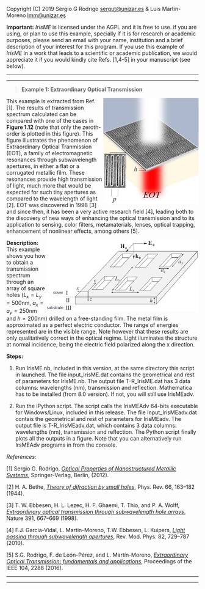 Copyright (C) 2019 Sergio G Rodrigo <sergut@unizar.es> & Luis Martin-Moreno <lmm@unizar.es>

**Important:** 
*IrisME* is licensed under the AGPL and it is free to use. if you are using, or plan to use this example, specially if it is for research or academic purposes, please send an email with your name, institution and a brief description of your interest for this program.  If you use this example of *IrisME* in a work that leads to a scientific or academic publication, we would appreciate it if you would kindly cite Refs. [1,4-5]  in your manuscript (see below).


***
- - -

> **Example 1: Extraordinary Optical Transmission**

<img style="float: right;" width="250" src="../EOT.png">

This example is extracted from Ref. [1]. The results of transmission spectrum calculated can be compared with one of the cases in **Figure 1.12** (note that only the zeroth-order is plotted in this figure). This figure illustrates the phenomenon of Extraordinary Optical Tranmission (EOT), a family of electromagnetic resonances through subwavelength apertures, in either a flat or a corrugated metallic film. These resonances provide high transmission of light, much more that would be expected for such tiny apertures as compared to the wavelength of light [2]. EOT was discovered in 1998 [3] and since then, it has been a very active research field [4], leading both to the discovery of new ways of enhancing the optical transmission and to its application to sensing, color filters, metamaterials, lenses, optical trapping, enhancement of nonlinear effects, among others [5]. 


**Description:**
<img style="float: right;" width="400" src="../HA_geometry.png">
This example shows you how to obtain a transmission spectrum through an array of square holes ($L_x=L_y=500$nm, $a_x=a_y=250$nm and $h=200$nm) drilled on a free-standing film. The metal film is approximated as a perfect electric conductor.  The range of energies represented are in the visible range. Note however that these results are only qualitatively correct in the optical regime.  Light iluminates the structure at normal incidence, being the electric field polarized along the x direction. 


**Steps:**
1. Run IrisME.nb, included in this version, at the same directory this script in launched. The file input_IrisME.dat contains the geometrical and rest of parameters for IrisME.nb. The output file T-R_IrisME.dat has 3 data columns: wavelengths (nm), transmission and reflection. Mathematica has to be installed (from 8.0 version). If not, you will still use IrisMEadv. 

2. Run the iPython script. The script calls the IrisMEAdv 64-bits executable for Windows/Linux, included in this release.  The file Input_IrisMEadv.dat contais the geometrical and rest of parameters for IrisMEadv. The output file is T-R_IrisMEadv.dat, which contains 3 data columns: wavelengths (nm), transmission and reflection. The Python script finally plots all the outputs in a figure. Note that you can alternatively run IrsMEAdv programs in from the console.

   
*References:*
 
[1]  Sergio G. Rodrigo, *[Optical Properties of Nanostructured Metallic Systems](https://www.springer.com/gp/book/9783642230844)*, Springer-Verlag, Berlin, (2012).

[2] H. A. Bethe, [*Theory of difraction by small holes*](https://journals.aps.org/pr/abstract/10.1103/PhysRev.66.163), Phys. Rev. 66, 163–182 (1944).

[3] T. W. Ebbesen, H. L. Lezec, H. F. Ghaemi, T. Thio, and P. A. Wolff, [*Extraordinary optical transmission through subwavelength
hole arrays*](https://www.nature.com/articles/35570), Nature 391, 667–669 (1998).

[4] F.J. Garcia-Vidal, L. Martin-Moreno, T.W. Ebbesen, L. Kuipers, [*Light passing through subwavelength apertures*](https://journals.aps.org/rmp/abstract/10.1103/RevModPhys.82.729), Rev. Mod. Phys. 82, 729–787 (2010).

[5] S.G. Rodrigo, F. de León-Pérez, and L. Martín-Moreno, [*Extraordinary Optical Transmission: fundamentals and applications*](https://ieeexplore.ieee.org/document/7592449), Proceedings of the IEEE 104, 2288 (2016). 
    
***
- - -